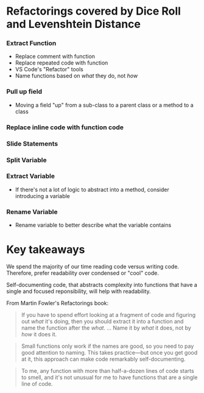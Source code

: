 # Refactorings covered by Dice Roll and Levenshtein Distance
### Extract Function
- Replace comment with function
- Replace repeated code with function
- VS Code's "Refactor" tools
- Name functions based on _what_ they do, not _how_

### Pull up field
- Moving a field "up" from a sub-class to a parent class or a method to a class

### Replace inline code with function code

### Slide Statements

### Split Variable

### Extract Variable
- If there's not a lot of logic to abstract into a method, consider introducing a variable
### Rename Variable
- Rename variable to better describe what the variable contains

# Key takeaways
We spend the majority of our time reading code versus writing code. Therefore, prefer readability over condensed or "cool" code. 

Self-documenting code, that abstracts complexity into functions that have a single and focused reponsibility, will help with readability.

From Martin Fowler's Refactorings book:
>If you have to spend effort looking at a fragment of code and figuring out _what_ it's doing, then you should extract it into a function and name the function after the _what_. ... Name it by _what_ it does, not by _how_ it does it.

> Small functions only work if the names are good, so you need to pay good attention to naming. This takes practice—but once you get good at it, this approach can make code remarkably self-documenting.

> To me, any function with more than half-a-dozen lines of code starts to smell, and it's not unusual for me to have functions that are a single line of code.

